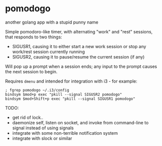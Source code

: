 pomodogo
========

another golang app with a stupid punny name

Simple pomodoro-like timer, with alternating "work" and "rest" sessions, that responds to two things:
- SIGUSR1, causing it to either start a new work session or stop any work/rest session currently running
- SIGUSR2, causing it to pause/resume the current session (if any)

Will pop up a prompt when a session ends; any input to the prompt causes the next session to begin.

Requires `dmenu` and intended for integration with i3 - for example:
```
; fgrep pomodogo ~/.i3/config 
bindsym $mod+p exec "pkill --signal SIGUSR2 pomodogo"
bindsym $mod+Shift+p exec "pkill --signal SIGUSR1 pomodogo"
```

TODO:
 - get rid of lock..
 - daemonize self, listen on socket, and invoke from command-line to signal instead of using signals
 - integrate with some non-terrible notification system
 - integrate with slock or similar
